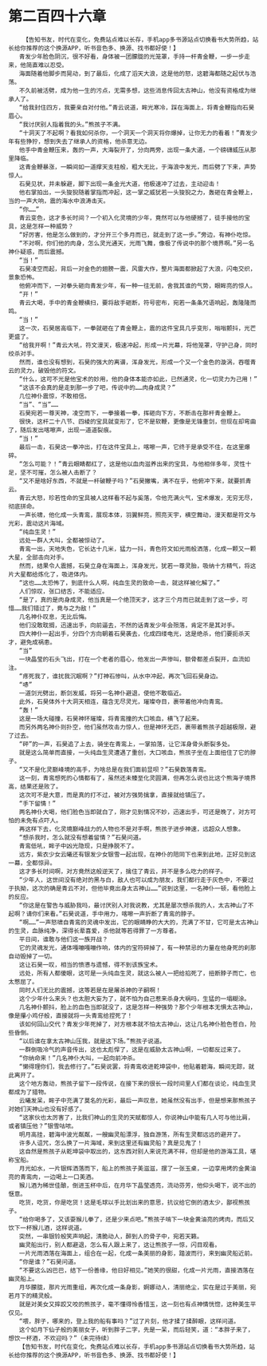 # 第二百四十六章
        【告知书友，时代在变化，免费站点难以长存，手机app多书源站点切换看书大势所趋，站长给你推荐的这个换源APP，听书音色多、换源、找书都好使！】
       青发少年脸色阴沉，很不好看，身体被一团朦胧的光笼罩，手持一杆青金鞭，一步一步走来，他简直难以忍受。
       海面随着他脚步而晃动，到了最后，化成了滔天大浪，这是他的怒，这碧海都随之起伏与浩荡。
       不久前被活劈，成为他一生的污点，无需多想，这些消息传回太古神山，他没有资格成为继承人了。
       “给我封住四方，我要亲自对付他。”青云说道，眸光寒冷，踩在海面上，将青金鞭指向石昊眉心。
       “我讨厌别人指着我的头。”熊孩子不满。
       “十洞天了不起啊？看我如何杀你，一个洞天一个洞天将你爆掉，让你无力的看着！”青发少年有些狰狞，想到失去了继承人的资格，他杀意无边。
       他手中青金鞭压来，轰的一声，大海裂开了，分向两旁，出现一条大道，一个磅礴威压从那里降临。
       这青金鞭暴涨，一瞬间如一道撑天支柱般，粗大无比，于海浪中发光，而后劈了下来，声势惊人。
       石昊见状，并未躲避，脚下出现一条金光大道，他极速冲了过去，主动迎击！
       他右掌拍出，一头狻猊随着掌指而冲起，这一掌之威犹若一头狻猊之力，轰砸在青金鞭上，当的一声大响，震的海水中浪涛击天。
       “你……”
       青云变色，这才多长时间？一个初入化灵境的少年，竟然可以与他硬撼了，徒手接他的宝具，这是怎样一种威势？
       “好厉害，他是怎么做到的，才分开三个多月而已，就走到了这一步。”旁边，有神仆吃惊。
       “不对啊，你们他的肉身，怎么灵光通天，光雨飞舞，像极了传说中的那个境界啊。”另一名神仆疑惑，而后震撼。
       “当！”
       石昊凌空而起，背后一对金色的翅膀一震，风雷大作，整片海面都掀起了大浪，闪电交织，景象恐怖。
       他俯冲而下，一对拳头砸向青发少年，有一种一往无前，舍我其谁的气势，眼眸亮的惊人。
       “开！”
       青云大喝，手中的青金鞭横扫，要将敌手砸断，符号密布，宛若一条条咒语响起，轰隆隆而鸣。
       “当！”
       这一次，石昊居高临下，一拳就砸在了青金鞭上，震的这件宝具几乎变形，嗡嗡颤抖，光芒更盛了。
       “给我开啊！”青云大吼，符文漫天，极速冲起，形成一片光幕，将他笼罩，守护己身，同时绞杀对手。
       然而，谁也没有想到，石昊的强大的离谱，浑身发光，形成一个又一个金色的漩涡，吞噬青云的灵力，破毁他的符文。
       “什么，这可不光是他宝术的妙用，他的身体本能亦如此，已然通灵，化一切灵力为己用！”
       “这该不会真的是走到那一步了吧，传说中的……肉身成灵？”
       几位神仆震惊，不敢相信。
       “当”、“当”……
       石昊宛若一尊天神，凌空而下，一拳接着一拳，挥砸向下方，不断击在那杆青金鞭上。
       很快，这杆二十八节、四棱的宝具就变形了，它不是软鞭，更像是无锋重剑，但现在却弯曲了，随后发出喀嚓声，出现一道道裂痕。
       “当！”
       最后一击，石昊这一拳冲出，打在这件宝具上，喀嚓一声，它终于是承受不住，在这里爆碎。
       “怎么可能？！”青云眼睛都红了，这是他以血肉滋养出来的宝具，与他相伴多年，灵性十足，坚不可摧，怎么被人击断了？
       “又不是啥好东西，不就是一杆破鞭子吗？”石昊撇嘴，满不在乎，他俯冲下来，就要抓青云。
       青云大怒，珍若性命的宝具被人这样看不起与奚落，令他充满火气，宝术爆发，无穷无尽，彻底拼命。
       一声长啸，他化成一头青鸾，展现本体，羽翼鲜亮，照亮天宇，横空舞动，漫天都是符文与光彩，震动这片海域。
       “纯血生灵！”
       远处一群人大叫，全都被惊动了。
       青鸾一出，天地失色，它长达十几米，猛力一抖，青色符文如光雨般洒落，化成一颗又一颗大星，全部击向对手。
       然而，结果令人震撼，石昊立身在海面上，浑身发光，犹若一尊灵胎，吸纳十方精气，将这片大星都给炼化了，吸进体内。
       “这也……太恐怖了，到底什么人啊，纯血生灵的致命一击，就这样被化解了。”
       人们惊叹，张口结舌，不能适应。
       “是了，真的是肉身成灵，他当真是一个绝顶天才，这才三个月而已就走到了这一步，可惜……我们错过了，竟与之为敌！”
       几名神仆叹息，无比后悔。
       他们没敢耽搁，迅速出手，向前逼去，不然的话青发少年会殒落，肯定不是其对手。
       四大神仆一起出手，分四个方向朝着石昊袭去，化成四缕电光，这是绝杀，他们要扼杀天才，避免成祸患。
       “当”
       一块晶莹的石头飞出，打在一个老者的眉心，他发出一声惨叫，额骨都差点裂开，血流如注。
       “疼死我了，谁扰我沉眠啊？”打神石惨叫，从水中冲起，再次飞回石昊身边。
       “哧”
       一道剑光劈出，断剑发威，将另一名神仆避退，使他不敢临近。
       此外，石昊体外十大洞天相连，蕴含无尽灵光，璀璨夺目，裹带着他冲向青鸾。
       “轰！”
       这是一场大碰撞，石昊神环璀璨，将青鸾撞的大口咳血，横飞了起来。
       而另外两名神仆则扑空，他们虽然攻击力惊人，但是神环无匹，裹带着熊孩子超越极限，避了过去。
       “砰”的一声，石昊追了上去，骑坐在青鸾上，一掌拍落，让它浑身骨头断裂多处。
       就是这么简单而直接，一头纯血生灵遭遇了重创，大口咳血，熊孩子坐在上面扭住了它的脖子。
       “又不是化灵巅峰境的高手，为啥总是在我们面前显呗？”石昊数落青鸾。
       这一刻，青鸾想死的心情都有了，虽然还未臻至化灵圆满，但再怎么说也比这个熊海子境界高，结果还是败了。
       这次可不是大意，而是真的打不过，被对方强势擒拿，直接就给镇压了。
       “手下留情！”
       两名神仆大喝，他们脸色当即就白了，刚才见到情况不妙，迅速出手，可还是晚了，对方可怕的未免有点吓人。
       再这样下去，化灵境巅峰战力的人物也不是对手啊，熊孩子进步神速，远超众人想象。
       “想杀我时，怎么就没有想着留情？”石昊问道。
       青鸾低吼，眸子中凶光隐现，只是挣脱不了。
       远方，紫衣少女云曦还有银发少女银雪一起出现，在神仆的陪同下也来到此地，正好见到这一幕，全都惊异。
       这才多长时间啊，对方竟然这般逆天了，擒住了青云，并不是多么吃力的样子。
       “少年人，这世间没有绝对的黑与白，敌人也可以成为朋友，我们都行走于灰色中，不要过于执拗，这次的确是青云不对，但他毕竟出身太古神山……”说到这里，一名神仆一顿，看他脸上的反应。
       “你这是在警告与威胁我吗，最讨厌别人对我说教，尤其是屡次想杀我的人，太古神山了不起啊？请你们来看。”石昊说道，手中用力，喀嚓一声折断了青鸾的脖子。
       “啊……”一声怒啸自青鸾的灵魂中发出，它的眼睛睁的大大的，充满了不甘，它可是太古神山的生灵，血脉纯净，深得长辈喜爱，杀他就等若得罪了一方尊者。
       平日间，谁敢与他们这一族开战？
       它的灵魂发光，通体嘎嘣嘎嘣作响，体内的宝符碎掉了，有一种禁忌的力量在他身死的刹那自动毁掉了一切。
       这让石昊一叹，相当的愤懑与遗憾，得不到该族宝术。
       远处，所有人都傻眼，这可是一头纯血生灵，就这么被人一把给掐死了，扭断脖子而亡，也太憋屈了。
       同时人们无比的震撼，这等若是在是屠杀神的子嗣啊！
       这个少年什么来头？也太胆大妄为了，就不怕为自己惹来杀身大祸吗，生猛的一塌糊涂。
       几名神仆颤抖，脸上的血色当即就没了，这是怎样一种强势？那个少年根本无惧太古神山，像是攥小鸡仔般，直接就将一头青鸾给捏死了！
       该如何回山交代？青发少年死掉了，对方根本就不怕太古神山，这让几名神仆脸色苍白，险些昏倒。
       “以后谁在拿太古神山压我，就是这下场。”熊孩子说道。
       一群倒吸冷气的声音传出，这也太彪悍了，这是在威胁太古神山啊，一切都反过来了。
       “你纳命来！”几名神仆大叫，一起向前冲杀。
       “懒得理你们，我去修行了。”石昊说罢，将青鸾收进乾坤袋中，他贴着碧海，瞬间无踪，就此离开了。
       这个地方轰动，熊孩子留下一段传说，在接下来的很长一段时间里人们都在谈论，纯血生灵都成为了猎物。
       云曦发呆，眸子中充满了莫名的光彩，最后一声叹息，她虽然没有出手，但是想来那熊孩子对她们天神山也没有好感了。
       “这家伙也太厉害了，比我们神山的生灵的天赋都惊人，你说神山中能有几人可与他比肩，或者镇压他？”银雪咕哝。
       明月高挂，碧海中波光粼粼，一艘幽灵船漂浮，独自游荡，所有生灵都远远的避开了。
       许多人诅咒，怎么换了一片海域，来到这里还有幽灵船？真是见鬼了！
       这自然是熊孩子从乾坤袋中取出的，这东西对别人来说充满不祥，但却是他的游海工具，堪称宝船。
       月光如水，一片银辉洒落而下，船上的熊孩子美滋滋，摆了一张玉桌，一边享用烤的金黄油亮的青鸾肉，一边喝上一口美酒。
       猴儿酒为稀世佳酿，倒进玉杯中后，在月华下晶莹透亮，流动芬芳，他仰头喝下，说不出的惬意。
       吃货，吃货，你是吃货！这是毛球以手比划出来的意思，抗议给它倒的酒太少，鄙视熊孩子。
       “给你喝多了，又该耍猴儿拳了，还是少来点吧。”熊孩子啃下一块金黄油亮的烤肉，而后又饮下一杯猴儿酒，这样说道。
       突然，一串银铃般笑声响起，清脆动人，醉到人的骨子中，宛若天籁。
       幽灵船出行，别人都避退，怎么有人跟上来了，这让熊孩子一惊，闪目观看。
       一片光雨洒落在海面上，组合在一起，化成一条美丽的身影，踏波而行，来到幽灵船近前。
       “你是谁？”石昊问道。
       “不要这么凶巴巴，结下一份善缘，他日好相见。”她笑的很甜，化成一片光雨，直接洒落在幽灵船上。
       月华朦胧，那片光雨重组，再次化成一条身影，婀娜动人，清丽绝尘，实在是过于美丽，宛若月下的精灵般。
       就是对美女又摔跤又咬的熊孩子，毫不懂得怜香惜玉，这一刻也有点神情恍惚，这种美生平仅见。
       “喂，胖子，哪来的，登上我的船有事吗？”过了片刻，他才揉了揉醉眼，这样问道。
       这个如月下仙子般的美丽女子，听到胖子二字，先是一呆，而后轻笑，道：“本胖子来了，想饮一杯酒，不欢迎吗？”（未完待续）
       【告知书友，时代在变化，免费站点难以长存，手机app多书源站点切换看书大势所趋，站长给你推荐的这个换源APP，听书音色多、换源、找书都好使！】